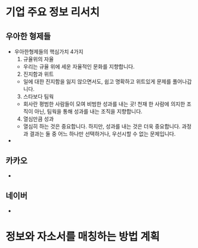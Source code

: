 # 기업 주요 정보 리서치
## 우아한 형제들
- 우아한형제들의 핵심가치 4가지
  1. 규율위의 자율
    - 우리는 규율 위에 세운 자율적인 문화를 지향합니다.
  2. 진지함과 위트
    - 일에 대한 진지함을 잃지 않으면서도, 쉽고 명확하고 위트있게 문제를 풀어나갑니다.
  3. 스타보다 팀웍
    - 회사란 평범한 사람들이 모여 비범한 성과를 내는 곳! 천재 한 사람에 의지한 조직이 아닌, 팀웍을 통해 성과를 내는 조직을 지향합니다.
  4. 열심만큼 성과
    - 열심히 하는 것은 중요합니다. 하지만, 성과를 내는 것은 더욱 중요합니다. 과정과 결과는 둘 중 어느 하나만 선택하거나, 우선시할 수 없는 문제입니다. 
-
## 카카오
-
## 네이버
-
# 정보와 자소서를 매칭하는 방법 계획
##
